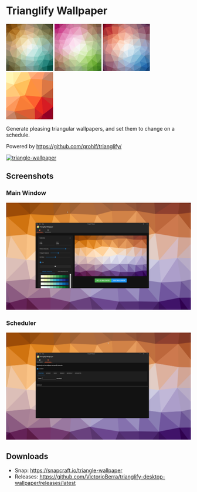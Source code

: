 # Trianglify Wallpaper

![Trianglify Wallpaper Sample 1](Screenshots/browns.png?raw=true "Trianglify Wallpaper Sample 1") ![Trianglify Wallpaper Sample 2](Screenshots/pink.png?raw=true "Trianglify Wallpaper Sample 2") ![Trianglify Wallpaper Sample 3](Screenshots/rwb.png?raw=true "Trianglify Wallpaper Sample 3") ![Trianglify Wallpaper Sample 4](Screenshots/largecell.png?raw=true "Trianglify Wallpaper Sample 4")

Generate pleasing triangular wallpapers, and set them to change on a schedule.

Powered by https://github.com/qrohlf/trianglify/

[![triangle-wallpaper](https://snapcraft.io/triangle-wallpaper/badge.svg)](https://snapcraft.io/triangle-wallpaper)

## Screenshots

### Main Window

![Main Window](Screenshots/mainwindow.png?raw=true "Main Window")

### Scheduler

![Scheduler](Screenshots/cron.png?raw=true "Scheduler")

## Downloads

- Snap: https://snapcraft.io/triangle-wallpaper
- Releases: https://github.com/VictorioBerra/trianglify-desktop-wallpaper/releases/latest

